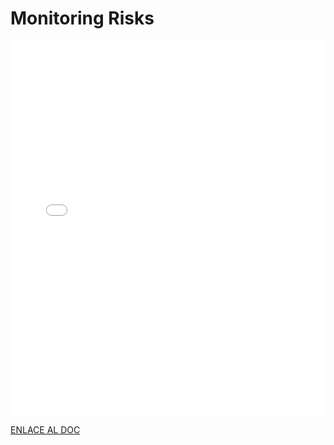 # Monitoring Risks

<MDXLayout>
  <embed src="/assets/files/02-Monitorización%20de%20riesgos-c155c761879fcb5fbc2fe06757ccaf7d.pdf" type="application/pdf" width="100%" height="600px" />
</MDXLayout>

[ENLACE AL DOC](../../../static/PDFs/S1/02-Monitorización%20de%20riesgos.pdf)